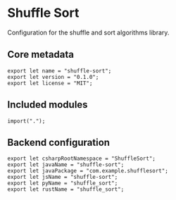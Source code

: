 # Shuffle Sort

Configuration for the shuffle and sort algorithms library.

## Core metadata

    export let name = "shuffle-sort";
    export let version = "0.1.0";
    export let license = "MIT";

## Included modules

    import(".");

## Backend configuration

    export let csharpRootNamespace = "ShuffleSort";
    export let javaName = "shuffle-sort";
    export let javaPackage = "com.example.shufflesort";
    export let jsName = "shuffle-sort";
    export let pyName = "shuffle_sort";
    export let rustName = "shuffle_sort";

